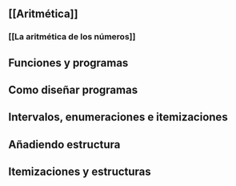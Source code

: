 ## [[Aritmética]]

### [[La aritmética de los números]]

## Funciones y programas

## Como diseñar programas

## Intervalos, enumeraciones e itemizaciones

## Añadiendo estructura

## Itemizaciones y estructuras
